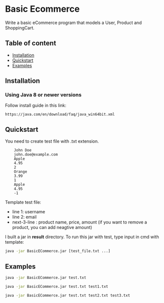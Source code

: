 # Basic Ecommerce

Write a basic eCommerce program that models a User, Product and ShoppingCart. 

## Table of content

- [Installation](#installation)
- [Quickstart](#quickstart)   
- [Examples](#examples)

## Installation

### Using Java 8 or newer versions

Follow install guide in this link:

    https://java.com/en/download/faq/java_win64bit.xml

## Quickstart
You need to create test file with .txt extension.
```
    John Doe
    john.doe@example.com
    Apple
    4.95
    2
    Orange
    3.99
    1
    Apple
    4.95
    -1
```
Template test file:
- line 1: username
- line 2: email
- next-3-line : product name, price, amount (if you want to remove a product, you can add neagtive amount)

I built a jar in **result** directory.
To run this jar with test, type input in cmd with template:
``` cmd
java -jar BasicECommerce.jar [test_file.txt ...]
```

## Examples
``` cmd
java -jar BasicECommerce.jar test.txt
```
``` cmd
java -jar BasicECommerce.jar test.txt test1.txt
```
``` cmd
java -jar BasicECommerce.jar test.txt test2.txt test3.txt
```


